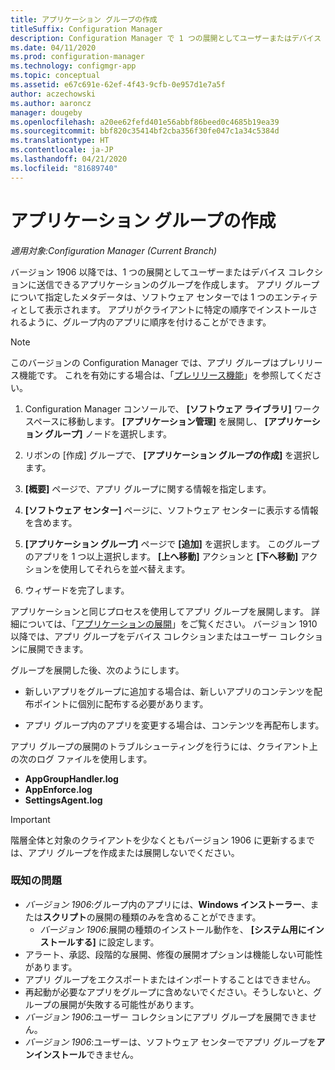 ```yaml
---
title: アプリケーション グループの作成
titleSuffix: Configuration Manager
description: Configuration Manager で 1 つの展開としてユーザーまたはデバイス コレクションに送信できるアプリケーションのグループを作成します。
ms.date: 04/11/2020
ms.prod: configuration-manager
ms.technology: configmgr-app
ms.topic: conceptual
ms.assetid: e67c691e-62ef-4f43-9cfb-0e957d1e7a5f
author: aczechowski
ms.author: aaroncz
manager: dougeby
ms.openlocfilehash: a20ee62fefd401e56abbf86beed0c4685b19ea39
ms.sourcegitcommit: bbf820c35414bf2cba356f30fe047c1a34c5384d
ms.translationtype: HT
ms.contentlocale: ja-JP
ms.lasthandoff: 04/21/2020
ms.locfileid: "81689740"
---
```

# <a name="create-application-groups"></a>アプリケーション グループの作成

*適用対象:Configuration Manager (Current Branch)*

<!--3555907-->

バージョン 1906 以降では、1 つの展開としてユーザーまたはデバイス コレクションに送信できるアプリケーションのグループを作成します。 アプリ グループについて指定したメタデータは、ソフトウェア センターでは 1 つのエンティティとして表示されます。 アプリがクライアントに特定の順序でインストールされるように、グループ内のアプリに順序を付けることができます。

> [!Note]  
> このバージョンの Configuration Manager では、アプリ グループはプレリリース機能です。 これを有効にする場合は、「[プレリリース機能](../../core/servers/manage/pre-release-features.md)」を参照してください。  

1. Configuration Manager コンソールで、 **[ソフトウェア ライブラリ]** ワークスペースに移動します。 **[アプリケーション管理]** を展開し、 **[アプリケーション グループ]** ノードを選択します。  

1. リボンの [作成] グループで、 **[アプリケーション グループの作成]** を選択します。

1. **[概要]** ページで、アプリ グループに関する情報を指定します。  

1. **[ソフトウェア センター]** ページに、ソフトウェア センターに表示する情報を含めます。  

1. **[アプリケーション グループ]** ページで **[追加]** を選択します。 このグループのアプリを 1 つ以上選択します。 **[上へ移動]** アクションと **[下へ移動]** アクションを使用してそれらを並べ替えます。  

1. ウィザードを完了します。  

アプリケーションと同じプロセスを使用してアプリ グループを展開します。 詳細については、「[アプリケーションの展開](deploy-applications.md)」をご覧ください。 バージョン 1910 以降では、アプリ グループをデバイス コレクションまたはユーザー コレクションに展開できます。

グループを展開した後、次のようにします。

- 新しいアプリをグループに追加する場合は、新しいアプリのコンテンツを配布ポイントに個別に配布する必要があります。

- アプリ グループ内のアプリを変更する場合は、コンテンツを再配布します。

アプリ グループの展開のトラブルシューティングを行うには、クライアント上の次のログ ファイルを使用します。

- **AppGroupHandler.log**
- **AppEnforce.log**
- **SettingsAgent.log**

> [!Important]  
> 階層全体と対象のクライアントを少なくともバージョン 1906 に更新するまでは、アプリ グループを作成または展開しないでください。

### <a name="known-issues"></a>既知の問題

- *バージョン 1906*:グループ内のアプリには、**Windows インストーラー**、または**スクリプト**の展開の種類のみを含めることができます。
  - *バージョン 1906*:展開の種類のインストール動作を、 **[システム用にインストールする]** に設定します。
- アラート、承認、段階的な展開、修復の展開オプションは機能しない可能性があります。
- アプリ グループをエクスポートまたはインポートすることはできません。
- 再起動が必要なアプリをグループに含めないでください。そうしないと、グループの展開が失敗する可能性があります。
- *バージョン 1906*:ユーザー コレクションにアプリ グループを展開できません。
- *バージョン 1906*:ユーザーは、ソフトウェア センターでアプリ グループを**アンインストール**できません。
